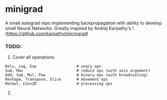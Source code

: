 # minigrad
A small autograd repo implementing backpropagation with ability to develop small Neural Networks. Greatly inspired by Andrej Karpathy's  !(https://github.com/karpathy/micrograd)


### TODO:

1) Cover all operations:
```
Relu, Log, Exp                  # unary ops
Sum, Max                        # reduce ops (with axis argument)
Add, Sub, Mul, Pow              # binary ops (with broadcasting)
Reshape, Transpose, Slice       # movement ops
Matmul, Conv2D                  # processing ops
```

2)

